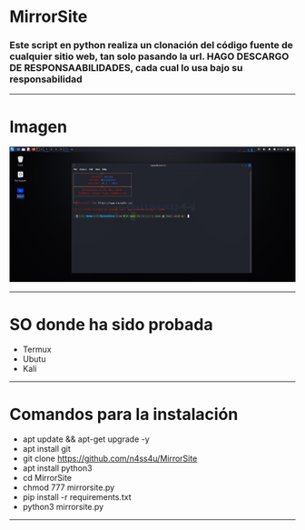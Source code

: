 # MirrorSite
### Este script en python realiza un clonación del código fuente de cualquier sitio web, tan solo pasando la url. HAGO DESCARGO DE RESPONSAABILIDADES, cada cual lo usa bajo su responsabilidad  

------------

# Imagen
![No pudo cargar la imagen...](https://github.com/n4ss4u/MirrorSite/blob/main/Screenshot-2023-11-11-20-50-49.png)

------------

# SO donde ha sido probada
- Termux
- Ubutu
- Kali

------------


# Comandos para la instalación
- apt update && apt-get upgrade -y
- apt install git
- git clone https://github.com/n4ss4u/MirrorSite
- apt install python3
- cd MirrorSite
- chmod 777 mirrorsite.py
- pip install -r requirements.txt
- python3 mirrorsite.py

------------
